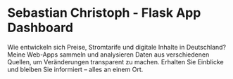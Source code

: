 # Sebastian Christoph - Flask App Dashboard
Wie entwickeln sich Preise, Stromtarife und digitale Inhalte in Deutschland? Meine Web-Apps sammeln und analysieren Daten aus verschiedenen Quellen, um Veränderungen transparent zu machen. Erhalten Sie Einblicke und bleiben Sie informiert – alles an einem Ort.

